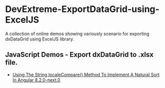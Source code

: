 # DevExtreme-ExportDataGrid-using-ExcelJS
A collection of online demos showing variously scenario for exporting dxDataGrid using ExcelJS library.


## JavaScript Demos - Export dxDataGrid to .xlsx file.

* [Using The String localeCompare() Method To Implement A Natural Sort In Angular 8.2.0-next.0](https://EugeniyKiyashko.github.io/DevExtreme-ExportDataGrid-using-ExcelJS/demos/simple-export-datagrid/)